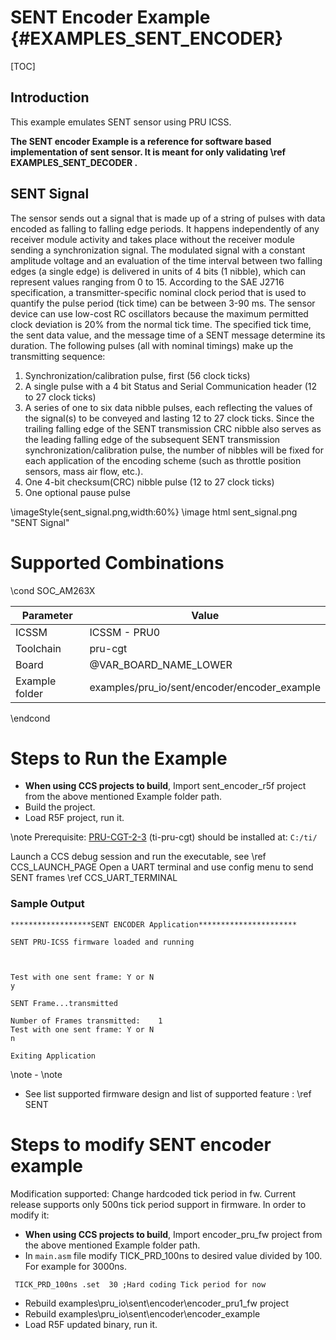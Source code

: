 # SENT Encoder Example {#EXAMPLES_SENT_ENCODER}

[TOC]

## Introduction

This example emulates SENT sensor using PRU ICSS.

**The SENT encoder Example is a reference for software based implementation of sent sensor. It is meant for only validating \ref EXAMPLES_SENT_DECODER .**

## SENT Signal

The sensor sends out a signal that is made up of a string of pulses with data encoded as falling to falling edge periods. It happens independently of any receiver module activity and takes place without the receiver module sending a synchronization signal. The modulated signal with a constant amplitude voltage and an evaluation of the time interval between two falling edges (a single edge) is delivered in units of 4 bits (1 nibble), which can represent values ranging from 0 to 15. According to the SAE J2716 specification, a transmitter-specific nominal clock period that is used to quantify the pulse period (tick time) can be between 3-90 ms. The sensor device can use low-cost RC oscillators because the maximum permitted clock deviation is 20% from the normal tick time.
The specified tick time, the sent data value, and the message time of a SENT message determine its duration.
The following pulses (all with nominal timings) make up the transmitting sequence:

1.  Synchronization/calibration pulse, first (56 clock ticks)
2.  A single pulse with a 4 bit Status and Serial Communication header (12 to 27 clock ticks)
3.  A series of one to six data nibble pulses, each reflecting the values of the signal(s) to be conveyed and lasting 12 to 27 clock ticks. Since the trailing falling edge of the SENT transmission CRC nibble also serves as the leading falling edge of the subsequent SENT transmission synchronization/calibration pulse, the number of nibbles will be fixed for each application of the encoding scheme (such as throttle position sensors, mass air flow, etc.).
4.  One 4-bit checksum(CRC) nibble pulse (12 to 27 clock ticks)
5.  One optional pause pulse

\imageStyle{sent_signal.png,width:60%}
\image html sent_signal.png "SENT Signal"
# Supported Combinations

\cond SOC_AM263X

| Parameter      | Value                                        |
| -------------- | ---------------------------------------------|
| ICSSM          | ICSSM - PRU0                                 |
| Toolchain      | pru-cgt                                      |
| Board          | @VAR_BOARD_NAME_LOWER                        |
| Example folder | examples/pru_io/sent/encoder/encoder_example |

\endcond

# Steps to Run the Example

- **When using CCS projects to build**, Import sent_encoder_r5f project from the above mentioned Example folder path.
- Build the project.
- Load R5F project, run it.

\note
Prerequisite: [PRU-CGT-2-3](https://www.ti.com/tool/PRU-CGT) (ti-pru-cgt) should be installed at: `C:/ti/`

Launch a CCS debug session and run the executable, see \ref CCS_LAUNCH_PAGE
Open a UART terminal and use config menu to send SENT frames
\ref CCS_UART_TERMINAL
### Sample Output

```
******************SENT ENCODER Application**********************

SENT PRU-ICSS firmware loaded and running



Test with one sent frame: Y or N
y

SENT Frame...transmitted

Number of Frames transmitted:    1
Test with one sent frame: Y or N
n

Exiting Application
```
\note
    - \note
 - See list supported firmware design and list of supported feature : \ref SENT
# Steps to modify SENT encoder example

Modification supported: Change hardcoded tick period in fw. Current release supports only 500ns tick period support in firmware. In order to modify it:

- **When using CCS projects to build**, Import encoder_pru_fw project from the above mentioned Example folder path.
- In `main.asm` file modify TICK_PRD_100ns to desired value divided by 100. For example for 3000ns.
```
 TICK_PRD_100ns .set  30 ;Hard coding Tick period for now
```
- Rebuild examples\\pru_io\\sent\\encoder\\encoder_pru1_fw project
- Rebuild examples\\pru_io\\sent\\encoder\\encoder_example
- Load R5F updated binary, run it.


